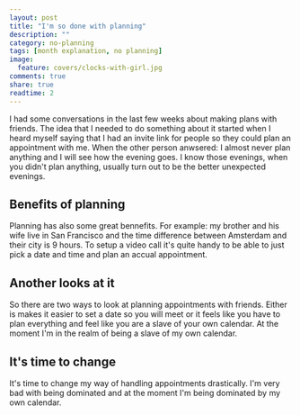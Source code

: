 ```yaml
---
layout: post
title: "I'm so done with planning"
description: ""
category: no-planning
tags: [month explanation, no planning]
image:
  feature: covers/clocks-with-girl.jpg
comments: true
share: true
readtime: 2
---
```


I had some conversations in the last few weeks about making plans with friends. The idea that I needed to do something about it started when I heard myself saying that I had an invite link for people so they could plan an appointment with me. When the other person anwsered: I almost never plan anything and I will see how the evening goes. I know those evenings, when you didn't plan anything, usually turn out to be the better unexpected evenings.

## Benefits of planning
Planning has also some great bennefits. For example: my brother and his wife live in San Francisco and the time difference between Amsterdam and their city is 9 hours. To setup a video call it's quite handy to be able to just pick a date and time and plan an accual appointment.

## Another looks at it
So there are two ways to look at planning appointments with friends. Either is makes it easier to set a date so you will meet or it feels like you have to plan everything and feel like you are a slave of your own calendar. At the moment I'm in the realm of being a slave of my own calendar.

## It's time to change
It's time to change my way of handling appointments drastically. I'm very bad with being dominated and at the moment I'm being dominated by my own calendar. 
